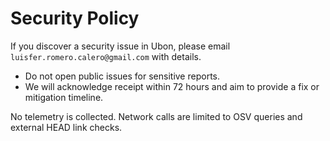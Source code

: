 # Security Policy

If you discover a security issue in Ubon, please email `luisfer.romero.calero@gmail.com` with details.

- Do not open public issues for sensitive reports.
- We will acknowledge receipt within 72 hours and aim to provide a fix or mitigation timeline.

No telemetry is collected. Network calls are limited to OSV queries and external HEAD link checks.

